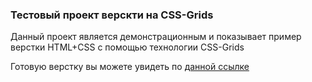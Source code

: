 ### Тестовый проект верскти на CSS-Grids

Данный проект является демонстрационным и показывает пример верстки HTML+CSS с помощью технологии CSS-Grids

Готовую верстку вы можете увидеть по [данной ссылке](https://agolomazov.github.io/grid-learn-project)
